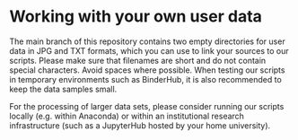 # Working with your own user data

The main branch of this repository contains two empty directories for user data in JPG and TXT formats, which you can use to link your sources to our scripts.
Please make sure that filenames are short and do not contain special characters. Avoid spaces where possible. When testing our scripts in temporary environments such as BinderHub, it is also recommended to keep the data samples small.

For the processing of larger data sets, please consider running our scripts locally (e.g. within Anaconda) or within an institutional research infrastructure (such as a JupyterHub hosted by your home university).
